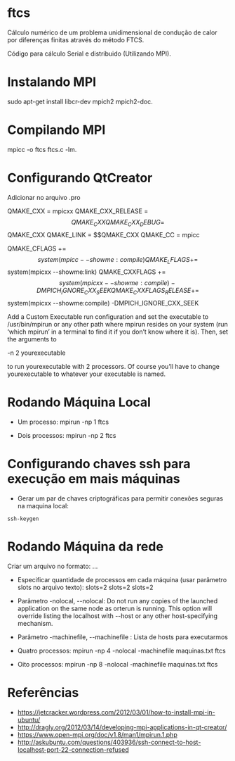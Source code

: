 ftcs
====

Cálculo numérico de um problema unidimensional de condução de calor por diferenças finitas através do método FTCS.

Código para cálculo Serial e distribuido (Utilizando MPI).

Instalando MPI
==========================

sudo apt-get install libcr-dev mpich2 mpich2-doc.

Compilando MPI
==========================

mpicc -o ftcs ftcs.c -lm.

Configurando QtCreator
==========================
Adicionar no arquivo .pro

QMAKE_CXX = mpicxx
QMAKE_CXX_RELEASE = $$QMAKE_CXX
QMAKE_CXX_DEBUG = $$QMAKE_CXX
QMAKE_LINK = $$QMAKE_CXX
QMAKE_CC = mpicc
 
QMAKE_CFLAGS += $$system(mpicc --showme:compile)
QMAKE_LFLAGS += $$system(mpicxx --showme:link)
QMAKE_CXXFLAGS += $$system(mpicxx --showme:compile) -DMPICH_IGNORE_CXX_SEEK
QMAKE_CXXFLAGS_RELEASE += $$system(mpicxx --showme:compile) -DMPICH_IGNORE_CXX_SEEK


Add a Custom Executable run configuration and set the executable to /usr/bin/mpirun or any other path where mpirun resides on your system (run ‘which mpirun’ in a terminal to find it if you don’t know where it is). Then, set the arguments to

-n 2 yourexecutable

to run yourexecutable with 2 processors. Of course you’ll have to change yourexecutable to whatever your executable is named.

Rodando Máquina Local
===========================

* Um processo:
mpirun -np 1 ftcs

* Dois processos:
mpirun -np 2 ftcs

Configurando chaves ssh para execução em mais máquinas
===========================
* Gerar um par de chaves criptográficas para permitir conexões seguras na maquina local:
```shell
ssh-keygen
```

Rodando Máquina da rede
===========================
Criar um arquivo no formato:
<IP-maquina1>
<IP-maquina2>
...
<IP-maquinaN>

* Especificar quantidade de processos em cada máquina (usar parâmetro slots no arquivo texto):
<IP-maquina1> slots=2
<IP-maquina2> slots=2
<IP-maquina3> slots=2

* Parâmetro -nolocal, --nolocal: Do not run any copies of the launched application on the same node as orterun is running. This option will override listing the localhost with --host or any other host-specifying mechanism.
* Parâmetro -machinefile, --machinefile <machinefile>: Lista de hosts para executarmos

* Quatro processos:
mpirun -np 4 -nolocal -machinefile maquinas.txt ftcs

* Oito processos:
mpirun -np 8 -nolocal -machinefile maquinas.txt ftcs


Referências
===========================

* https://jetcracker.wordpress.com/2012/03/01/how-to-install-mpi-in-ubuntu/
* http://dragly.org/2012/03/14/developing-mpi-applications-in-qt-creator/ 
* https://www.open-mpi.org/doc/v1.8/man1/mpirun.1.php
* http://askubuntu.com/questions/403936/ssh-connect-to-host-localhost-port-22-connection-refused 